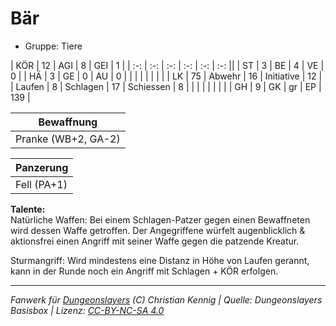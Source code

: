# Bär  
- Gruppe: Tiere  

| KÖR    | 12 | AGI      | 8  | GEI        | 1   |
| :-: | :-: | :-: | :-: | :-: | :-: ||
| ST     | 3  | BE       | 4  | VE         | 0   |
| HÄ     | 3  | GE       | 0  | AU         | 0   |
|        |    |          |    |            |     |
| LK     | 75 | Abwehr   | 16 | Initiative | 12  |
| Laufen | 8  | Schlagen | 17 | Schiessen  | 8   |
|        |    |          |    |            |     |
| GH     | 9  | GK       | gr | EP         | 139 |


| Bewaffnung |
| --- |
| Pranke (WB+2, GA-2) |


| Panzerung |
| --- |
| Fell (PA+1) |


**Talente:**  
Natürliche Waffen: Bei einem Schlagen-Patzer gegen einen Bewaffneten wird dessen Waffe getroffen. Der Angegriffene würfelt augenblicklich & aktionsfrei einen Angriff mit seiner Waffe gegen die patzende Kreatur.

Sturmangriff: Wird mindestens eine Distanz in Höhe von Laufen gerannt, kann in der Runde noch ein Angriff mit Schlagen + KÖR erfolgen.





___
*Fanwerk für [Dungeonslayers](https://www.dungeonslayers.net/) (C) Christian Kennig | Quelle: Dungeonslayers Basisbox | Lizenz: [CC-BY-NC-SA 4.0](https://creativecommons.org/licenses/by-nc-sa/4.0/deed.de)*